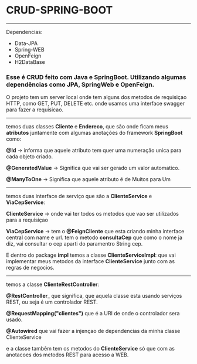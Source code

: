 # CRUD-SPRING-BOOT
***
Dependencias:
- Data-JPA
- Spring-WEB
- OpenFeign 
- H2DataBase

### Esse é CRUD feito com Java e SpringBoot. Utilizando algumas dependências como JPA, SpringWeb e OpenFeign. 

O projeto tem um server local onde tem alguns dos metodos de requisiçao HTTP, como GET, PUT, DELETE etc.
onde usamos uma interface swagger para fazer a requisicao.
***

temos duas classes **Cliente** e **Endereco**, que são onde ficam meus __atributos__ juntamente com algumas anotações do framework **SpringBoot** como:

__@Id__ -> informa que aquele atributo tem quer uma numeração unica para cada objeto criado.

__@GeneratedValue__ -> Significa que vai ser gerado um valor automatico.

__@ManyToOne__ -> Significa que aquele atributo é de Muitos para Um
***

temos duas interface de serviço que são a __ClienteService__ e __ViaCepService__:

__ClienteService__ -> onde vai ter todos os metodos que vao ser utilizados para a requisiçao

__ViaCepService__ -> tem o __@FeignCliente__ que esta criando minha interface central com name e url.
tem o metodo __consultaCep__ que como o nome ja diz, vai consultar o cep aparti do paramentro String cep.

E dentro do package __impl__ temos a classe __ClienteServiceImpl__:
que vai implementar meus metodos da interface __ClienteService__ junto com as regras de negocios. 
***

temos a classe __ClienteRestController__:

__@RestController___ que significa, que aquela classe esta usando serviços REST, ou seja é um controlador REST.

__@RequestMapping("clientes")__ que é a URI de onde o controlador sera usado.

__@Autowired__ que vai fazer a injençao de dependencias da minha classe ClienteService

e a classe tambêm tem os metodos do __ClienteService__ só que com as anotacoes dos metodos REST para acesso a WEB.
